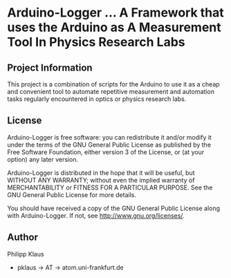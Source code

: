 # Arduino-Logger ... A Framework that uses the Arduino as A Measurement Tool In Physics Research Labs

## Project Information

This project is a combination of scripts for the Arduino to use it as a
cheap and convenient tool to automate repetitive measurement and
automation tasks regularly encountered in optics or physics research labs.

## License

   Arduino-Logger is free software: you can redistribute it and/or modify
   it under the terms of the GNU General Public License as published by
   the Free Software Foundation, either version 3 of the License, or
   (at your option) any later version.

   Arduino-Logger is distributed in the hope that it will be useful,
   but WITHOUT ANY WARRANTY; without even the implied warranty of
   MERCHANTABILITY or FITNESS FOR A PARTICULAR PURPOSE.  See the
   GNU General Public License for more details.

   You should have received a copy of the GNU General Public License
   along with Arduino-Logger.  If not, see <http://www.gnu.org/licenses/>.

## Author

Philipp Klaus 

* pklaus → AT → atom.uni-frankfurt.de
